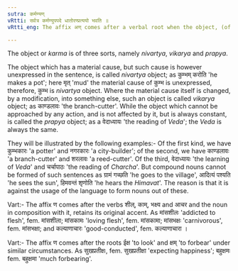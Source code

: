```yaml
---
sutra: कर्मण्यण्
vRtti: सर्वत्र कर्मण्युपपदे धातोरण्प्रत्ययो भवति ॥
vRtti_eng: The affix अण् comes after a verbal root when the object, (of whatever sort it may be), is in composition with it, (as an _upapada_).

---
```

The object or _karma_ is of three sorts, namely _nivartya_, _vikarya_ and _prapya_.

The object which has a material cause, but such cause is however unexpressed in the sentence, is called _nivartya_ object; as कुम्भम् करोति 'he makes a pot'; here मृत् 'mud' the material cause of कुम्भ is unexpressed, therefore, कुम्भ is _nivartya_ object. Where the material cause itself is changed, by a modification, into something else, such an object is called _vikarya_ object; as काण्डलावः 'the branch-cutter'. While the object which cannot be approached by any action, and is not affected by it, but is always constant, is called the _prapya_ object; as a वेदाध्यायः 'the reading of _Veda_'; the _Veda_ is always the same.

They will be illustrated by the following examples:- Of the first kind, we have कुम्भकारः 'a potter' and  नगरकारः 'a city-builder'; of the second, we have काण्डलावः 'a branch-cutter' and शरलावः 'a reed-cutter'. Of the third, वेदाध्यायः 'the learning of _Veda_' and चर्चापाठः 'the reading of _Charcha_'. But compound nouns cannot be formed of such sentences as ग्रामं गच्छति 'he goes to the village', आदित्यं पश्यति 'he sees the sun', हिमवन्तं शृणोति 'he hears the _Himavat_'. The reason is that it is against the usage of the language to form nouns out of these.

Vart:- The affix ण comes after the verbs शील्, काम्, भक्ष्य and आचर and the noun in composition with it, retains its original accent. As मांसशीलः 'addicted to flesh', fem. मांसशीला; मांसकामः 'loving flesh', fem. मांसकामा; मांसभक्षः 'carnivorous', fem. मांसभक्षा; and कल्याणाचारः 'good-conducted', fem. कल्याणाचारा ।

Vart:- The affix ण comes after the roots ईक्ष 'to look' and क्षम् 'to forbear' under similar circumstances. As सुखप्रतीक्षः, fem. सुखप्रतीक्षा 'expecting happiness'; बहुक्षमः fem. बहुक्षमा 'much forbearing'.